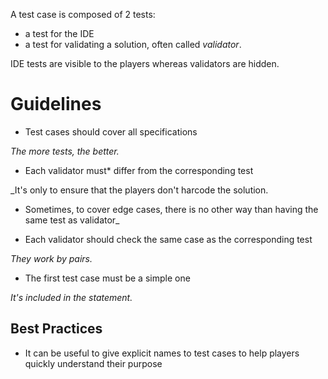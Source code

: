 A test case is composed of 2 tests:

- a test for the IDE
- a test for validating a solution, often called _validator_.

IDE tests are visible to the players whereas validators are hidden.

# Guidelines <a name="guidelines"/>

- Test cases should cover all specifications

_The more tests, the better._

- Each validator must* differ from the corresponding test

_It's only to ensure that the players don't harcode the solution.
* Sometimes, to cover edge cases, there is no other way than having the same test as validator_

- Each validator should check the same case as the corresponding test

_They work by pairs._

- The first test case must be a simple one

_It's included in the statement._

## Best Practices

- It can be useful to give explicit names to test cases to help players quickly understand their purpose

